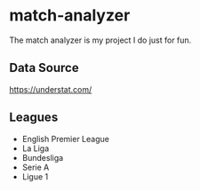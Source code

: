 # match-analyzer
The match analyzer is my project I do just for fun.

## Data Source
https://understat.com/

## Leagues
- English Premier League
- La Liga
- Bundesliga
- Serie A
- Ligue 1
